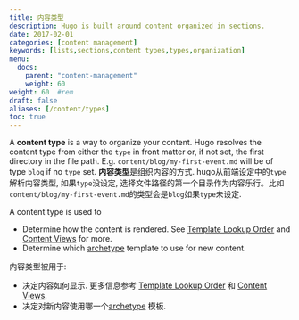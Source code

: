 ```yaml
---
title: 内容类型
description: Hugo is built around content organized in sections.
date: 2017-02-01
categories: [content management]
keywords: [lists,sections,content types,types,organization]
menu:
  docs:
    parent: "content-management"
    weight: 60
weight: 60	#rem
draft: false
aliases: [/content/types]
toc: true
---
```


A **content type** is a way to organize your content. Hugo resolves the content type from either the `type` in front matter or, if not set, the first directory in the file path. E.g. `content/blog/my-first-event.md` will be of type `blog` if no `type` set.
**内容类型**是组织内容的方式. hugo从前端设定中的`type`解析内容类型, 如果`type`没设定, 选择文件路径的第一个目录作为内容乐行。比如`content/blog/my-first-event.md`的类型会是`blog`如果`type`未设定.

A content type is used to

* Determine how the content is rendered. See [Template Lookup Order](/templates/lookup-order/) and [Content Views](https://gohugo.io/templates/views) for more.
* Determine which [archetype](/content-management/archetypes/) template to use for new content.

内容类型被用于:

* 决定内容如何显示. 更多信息参考 [Template Lookup Order](/templates/lookup-order/) 和 [Content Views](https://gohugo.io/templates/views).
* 决定对新内容使用哪一个[archetype](/content-management/archetypes/) 模板.
